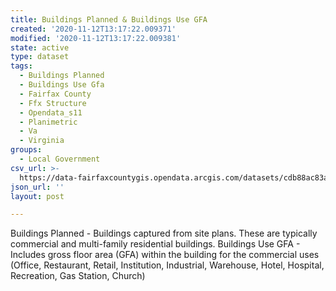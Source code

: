 ```yaml
---
title: Buildings Planned & Buildings Use GFA
created: '2020-11-12T13:17:22.009371'
modified: '2020-11-12T13:17:22.009381'
state: active
type: dataset
tags:
  - Buildings Planned
  - Buildings Use Gfa
  - Fairfax County
  - Ffx Structure
  - Opendata_s11
  - Planimetric
  - Va
  - Virginia
groups:
  - Local Government
csv_url: >-
  https://data-fairfaxcountygis.opendata.arcgis.com/datasets/cdb88ac83a9e4090bf4e6fbbd9dcaa8f_0.csv?outSR=%7B%22latestWkid%22%3A2283%2C%22wkid%22%3A102746%7D
json_url: ''
layout: post

---
```

Buildings Planned - Buildings captured from site plans. These are typically commercial and multi-family residential buildings. 
Buildings Use GFA - Includes gross floor area (GFA) within the building for the commercial uses (Office, Restaurant, Retail, Institution, Industrial, Warehouse, Hotel, Hospital, Recreation, Gas Station, Church) 
